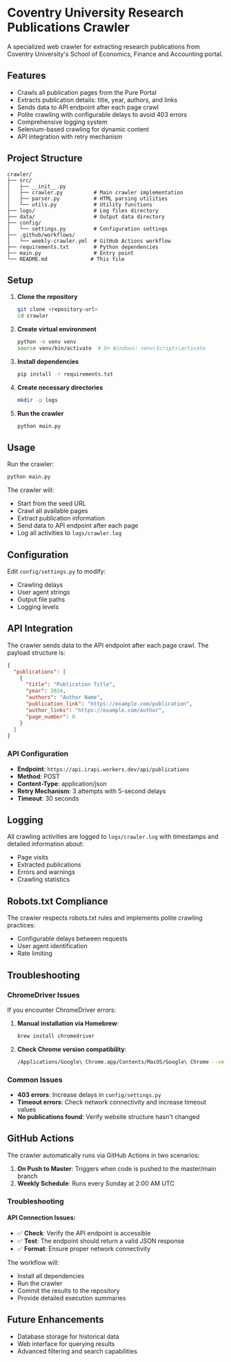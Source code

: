 # Coventry University Research Publications Crawler

A specialized web crawler for extracting research publications from Coventry University's School of Economics, Finance and Accounting portal.

## Features

- Crawls all publication pages from the Pure Portal
- Extracts publication details: title, year, authors, and links
- Sends data to API endpoint after each page crawl
- Polite crawling with configurable delays to avoid 403 errors
- Comprehensive logging system
- Selenium-based crawling for dynamic content
- API integration with retry mechanism

## Project Structure

```
crawler/
├── src/
│   ├── __init__.py
│   ├── crawler.py          # Main crawler implementation
│   ├── parser.py           # HTML parsing utilities
│   └── utils.py            # Utility functions
├── logs/                   # Log files directory
├── data/                   # Output data directory
├── config/
│   └── settings.py         # Configuration settings
├── .github/workflows/
│   └── weekly-crawler.yml  # GitHub Actions workflow
├── requirements.txt        # Python dependencies
├── main.py                 # Entry point
└── README.md              # This file
```

## Setup

1. **Clone the repository**

   ```bash
   git clone <repository-url>
   cd crawler
   ```

2. **Create virtual environment**

   ```bash
   python -m venv venv
   source venv/bin/activate  # On Windows: venv\Scripts\activate
   ```

3. **Install dependencies**

   ```bash
   pip install -r requirements.txt
   ```

4. **Create necessary directories**

   ```bash
   mkdir -p logs
   ```

5. **Run the crawler**

   ```bash
   python main.py
   ```

## Usage

Run the crawler:

```bash
python main.py
```

The crawler will:

- Start from the seed URL
- Crawl all available pages
- Extract publication information
- Send data to API endpoint after each page
- Log all activities to `logs/crawler.log`

## Configuration

Edit `config/settings.py` to modify:

- Crawling delays
- User agent strings
- Output file paths
- Logging levels

## API Integration

The crawler sends data to the API endpoint after each page crawl. The payload structure is:

```json
{
  "publications": [
    {
      "title": "Publication Title",
      "year": 2024,
      "authors": "Author Name",
      "publication_link": "https://example.com/publication",
      "author_links": "https://example.com/author",
      "page_number": 0
    }
  ]
}
```

### API Configuration

- **Endpoint**: `https://api.irapi.workers.dev/api/publications`
- **Method**: POST
- **Content-Type**: application/json
- **Retry Mechanism**: 3 attempts with 5-second delays
- **Timeout**: 30 seconds

## Logging

All crawling activities are logged to `logs/crawler.log` with timestamps and detailed information about:

- Page visits
- Extracted publications
- Errors and warnings
- Crawling statistics

## Robots.txt Compliance

The crawler respects robots.txt rules and implements polite crawling practices:

- Configurable delays between requests
- User agent identification
- Rate limiting

## Troubleshooting

### ChromeDriver Issues

If you encounter ChromeDriver errors:

1. **Manual installation via Homebrew**:

   ```bash
   brew install chromedriver
   ```

2. **Check Chrome version compatibility**:
   ```bash
   /Applications/Google\ Chrome.app/Contents/MacOS/Google\ Chrome --version
   ```

### Common Issues

- **403 errors**: Increase delays in `config/settings.py`
- **Timeout errors**: Check network connectivity and increase timeout values
- **No publications found**: Verify website structure hasn't changed

## GitHub Actions

The crawler automatically runs via GitHub Actions in two scenarios:

1. **On Push to Master**: Triggers when code is pushed to the master/main branch
2. **Weekly Schedule**: Runs every Sunday at 2:00 AM UTC

### Troubleshooting

#### **API Connection Issues:**

- ✅ **Check**: Verify the API endpoint is accessible
- ✅ **Test**: The endpoint should return a valid JSON response
- ✅ **Format**: Ensure proper network connectivity

The workflow will:

- Install all dependencies
- Run the crawler
- Commit the results to the repository
- Provide detailed execution summaries

## Future Enhancements

- Database storage for historical data
- Web interface for querying results
- Advanced filtering and search capabilities
